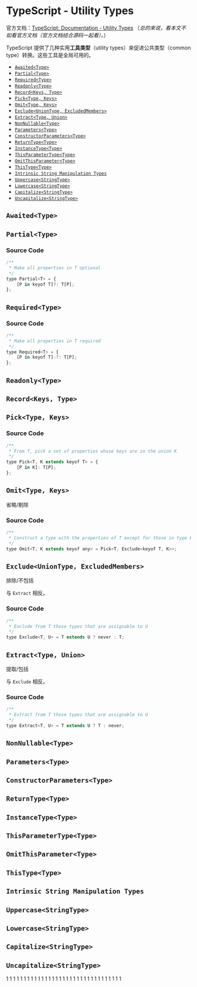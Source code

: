 # TypeScript - Utility Types

官方文档：[TypeScript: Documentation - Utility Types](https://www.typescriptlang.org/docs/handbook/utility-types.html) （*总的来说，看本文不如看官方文档（官方文档结合源码一起看）。*）

TypeScript 提供了几种实用**工具类型**（utility types）来促进公共类型（common type）转换。这些工具是全局可用的。

+ <a href="#awaited<type>"> `Awaited<Type>` </a>
+ <a href="#partial<type>"> `Partial<Type>` </a>
+ <a href="#required<type>"> `Required<Type>` </a>
+ <a href="#readonly<type>"> `Readonly<Type>` </a>
+ <a href="#record<keys,-type>"> `Record<Keys, Type>` </a>
+ <a href="#pick<type,-keys>"> `Pick<Type, Keys>` </a>
+ <a href="#omit<type,-keys>"> `Omit<Type, Keys>` </a>
+ <a href="#exclude<uniontype,-excludedmembers>"> `Exclude<UnionType, ExcludedMembers>` </a>
+ <a href="#extract<type,-union>"> `Extract<Type, Union>` </a>
+ <a href="#nonnullable<type>"> `NonNullable<Type>` </a>
+ <a href="#parameters<type>"> `Parameters<Type>` </a>
+ <a href="#constructorparameters<type>"> `ConstructorParameters<Type>` </a>
+ <a href="#returntype<type>"> `ReturnType<Type>` </a>
+ <a href="#instancetype<type>"> `InstanceType<Type>` </a>
+ <a href="#thisparametertype<type>"> `ThisParameterType<Type>` </a>
+ <a href="#omitthisparameter<type>"> `OmitThisParameter<Type>` </a>
+ <a href="#thistype<type>"> `ThisType<Type>` </a>
+ <a href="#intrinsic-string-manipulation-types"> `Intrinsic String Manipulation Types` </a>
+ <a href="#uppercase<stringtype>"> `Uppercase<StringType>` </a>
+ <a href="#lowercase<stringtype>"> `Lowercase<StringType>` </a>
+ <a href="#capitalize<stringtype>"> `Capitalize<StringType>` </a>
+ <a href="#uncapitalize<stringtype>"> `Uncapitalize<StringType>` </a>



## `Awaited<Type>`

## `Partial<Type>`

### Source Code

``` js
/**
 * Make all properties in T optional
 */
type Partial<T> = {
    [P in keyof T]?: T[P];
};
```

## `Required<Type>`

### Source Code

``` js
/**
 * Make all properties in T required
 */
type Required<T> = {
    [P in keyof T]-?: T[P];
};
```

## `Readonly<Type>`

## `Record<Keys, Type>`

## `Pick<Type, Keys>`

### Source Code

``` js
/**
 * From T, pick a set of properties whose keys are in the union K
 */
type Pick<T, K extends keyof T> = {
    [P in K]: T[P];
};
```

## `Omit<Type, Keys>`

省略/剔除

### Source Code

``` js
/**
 * Construct a type with the properties of T except for those in type K.
 */
type Omit<T, K extends keyof any> = Pick<T, Exclude<keyof T, K>>;
```

## `Exclude<UnionType, ExcludedMembers>`

排除/不包括

与 `Extract` 相反。

### Source Code

``` js
/**
 * Exclude from T those types that are assignable to U
 */
type Exclude<T, U> = T extends U ? never : T;
```

## `Extract<Type, Union>`

提取/包括

与 `Exclude` 相反。

### Source Code

``` js
/**
 * Extract from T those types that are assignable to U
 */
type Extract<T, U> = T extends U ? T : never;
```

## `NonNullable<Type>`

## `Parameters<Type>`

## `ConstructorParameters<Type>`

## `ReturnType<Type>`

## `InstanceType<Type>`

## `ThisParameterType<Type>`

## `OmitThisParameter<Type>`

## `ThisType<Type>`

## `Intrinsic String Manipulation Types`

## `Uppercase<StringType>`

## `Lowercase<StringType>`

## `Capitalize<StringType>`

## `Uncapitalize<StringType>`


1
1
1
1
1
1
1
1
1
1
1
1
1
1
1
1
1
1
1
1
1
1
1
1
1
1
1
1
1
1
1
1
1